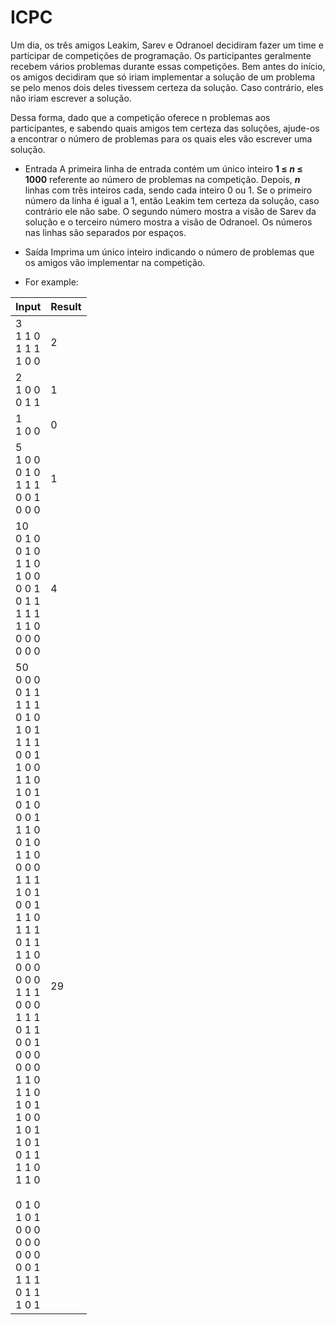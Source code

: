 # ICPC
Um dia, os três amigos Leakim, Sarev e Odranoel decidiram fazer um time e participar de competições de programação. Os participantes geralmente recebem vários problemas durante essas competições. Bem antes do início, os amigos decidiram que só iriam implementar a solução de um problema se pelo menos dois deles tivessem certeza da solução. Caso contrário, eles não iriam escrever a solução.

Dessa forma, dado que a competição oferece n problemas aos participantes, e sabendo quais amigos tem certeza das soluções, ajude-os a encontrar o número de problemas para os quais eles vão escrever uma solução.

* Entrada
A primeira linha de entrada contém um único inteiro **1 ≤ _n_ ≤ 1000** referente ao número de problemas na competição. Depois, **_n_** linhas com três inteiros cada, sendo cada inteiro 0 ou 1. Se o primeiro número da linha é igual a 1, então Leakim tem certeza da solução, caso contrário ele não sabe. O segundo número mostra a visão de Sarev da solução e o terceiro número mostra a visão de Odranoel. Os números nas linhas são separados por espaços.

* Saída
Imprima um único inteiro indicando o número de problemas que os amigos vão implementar na competição.

* For example:

|Input|Result|
|-----|------|
|3<br>1 1 0<br>1 1 1<br>1 0 0|2|
|2<br>1 0 0<br>0 1 1|1|
|1<br>1 0 0|0|
|5<br>1 0 0<br>0 1 0<br>1 1 1<br>0 0 1<br>0 0 0|1|
|10<br>0 1 0<br>0 1 0<br>1 1 0<br>1 0 0<br>0 0 1<br>0 1 1<br>1 1 1<br>1 1 0<br>0 0 0<br>0 0 0|4|
|50<br>0 0 0<br>0 1 1<br>1 1 1<br>0 1 0<br>1 0 1<br>1 1 1<br>0 0 1<br>1 0 0<br>1 1 0<br>1 0 1<br>0 1 0<br>0 0 1<br>1 1 0<br>0 1 0<br>1 1 0<br>0 0 0<br>1 1 1<br>1 0 1<br>0 0 1<br>1 1 0<br>1 1 1<br>0 1 1<br>1 1 0<br>0 0 0<br>0 0 0<br>1 1 1<br>0 0 0<br>1 1 1<br>0 1 1<br>0 0 1<br>0 0 0<br>0 0 0<br>1 1 0<br>1 1 0<br>1 0 1<br>1 0 0<br>1 0 1<br>1 0 1<br>0 1 1<br>1 1 0<br>1 1 0<br><br>0 1 0<br>1 0 1<br>0 0 0<br>0 0 0<br>0 0 0<br>0 0 1<br>1 1 1<br>0 1 1<br>1 0 1|29|
